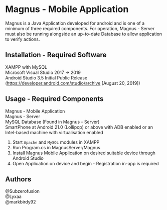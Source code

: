 # Magnus - Mobile Application

Magnus is a Java Application developed for android and is one of a minimum of three required components. For operation, Magnus - Server must also be running alongside an up-to-date Database to allow application to verify actions.

## Installation - Required Software
 
XAMPP with MySQL  
Microsoft Visual Studio 2017 -> 2019  
Android Studio 3.5 Initial Public Release (https://developer.android.com/studio/archive \[August 20, 2019])  

## Usage - Required Components
 
Magnus - Mobile Application  
Magnus - Server  
MySQL Database (Found in Magnus - Server)  
SmartPhone at Android 21.0 (Lollipop) or above with ADB enabled or an Intel-based machine with virtualisation enabled  

1. Start `Apache` and `MySQL` modules in XAMPP
2. Run Program.cs in MagnusServer/Magnus
3. Install Magnus Mobile Application on desired suitable device through Android Studio
4. Open Application on device and begin - Registration in-app is required

## Authors

@Subzerofusion  
@Lyxaa  
@markbirdy92  